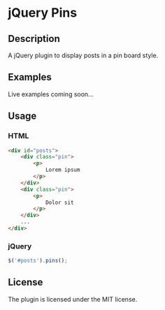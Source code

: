 # jQuery Pins

## Description

A jQuery plugin to display posts in a pin board style.

## Examples

Live examples coming soon...

## Usage

### HTML
```html
<div id="posts">
    <div class="pin">
        <p>
            Lorem ipsum
        </p>
    </div>
    <div class="pin">
        <p>
            Dolor sit
        </p>
    </div>
    ...
</div>
```

### jQuery
```js
$('#posts').pins();
```
    
## License

The plugin is licensed under the MIT license.